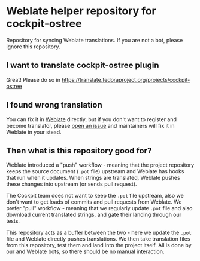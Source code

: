 # Weblate helper repository for cockpit-ostree

Repository for syncing Weblate translations. If you are not a bot, please ignore this repository.

## I want to translate cockpit-ostree plugin
Great! Please do so in https://translate.fedoraproject.org/projects/cockpit-ostree

## I found wrong translation
You can fix it in [Weblate](https://translate.fedoraproject.org/projects/cockpit-ostree) directly, but if you don't want to register and become translator, please [open an issue](https://github.com/cockpit-project/cockpit-ostree/) and maintainers will fix it in Weblate in your stead.

## Then what is this repository good for?
Weblate introduced a "push" workflow - meaning that the project repository keeps the source document (`.pot` file) upstream and Weblate has hooks that run when it updates.  When strings are translated, Weblate pushes these changes into upstream (or sends pull request).

The Cockpit team does not want to keep the `.pot` file upstream, also we don't want to get loads of commits and pull requests from Weblate. We prefer "pull" workflow - meaning that we regularly update `.pot` file and also download current translated strings, and gate their landing through our tests.

This repository acts as a buffer between the two - here we update the `.pot` file and Weblate directly pushes translations. We then take translation files from this repository, test them and land into the project itself.  All is done by our and Weblate bots, so there should be no manual interaction.
